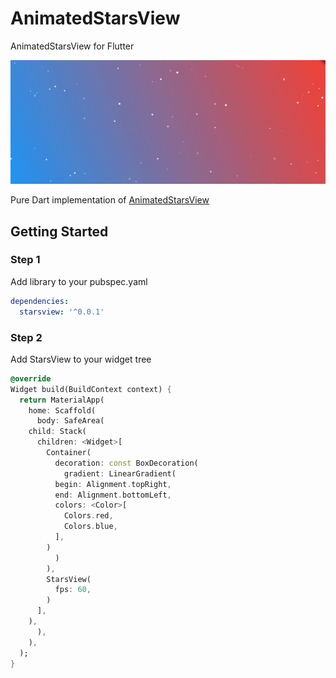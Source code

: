 
# AnimatedStarsView

AnimatedStarsView for Flutter 

![Alt Text](https://raw.githubusercontent.com/flyingV805/AnimatedStarsFlutter/main/readmeRes/preview.gif)

Pure Dart implementation of [AnimatedStarsView](https://github.com/sofakingforever/animated-stars-android)

## Getting Started

### Step 1
Add library to your pubspec.yaml

```yaml
dependencies:
  starsview: '^0.0.1'
```

### Step 2
Add StarsView to your widget tree

```dart
@override  
Widget build(BuildContext context) {  
  return MaterialApp(  
    home: Scaffold(  
      body: SafeArea(  
	child: Stack(  
	  children: <Widget>[  
	    Container(  
	      decoration: const BoxDecoration(  
	        gradient: LinearGradient(  
		  begin: Alignment.topRight,  
		  end: Alignment.bottomLeft,  
		  colors: <Color>[  
		    Colors.red,  
		    Colors.blue,  
		  ],  
		)  
	      )  
	    ),  
	    StarsView(  
	      fps: 60,  
	    )  
	  ],  
	),  
      ),  
    ),  
  );  
}
```
